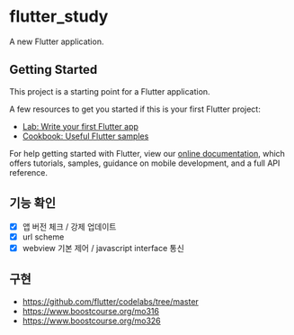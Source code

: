 # flutter_study

A new Flutter application.

## Getting Started

This project is a starting point for a Flutter application.

A few resources to get you started if this is your first Flutter project:

- [Lab: Write your first Flutter app](https://flutter.dev/docs/get-started/codelab)
- [Cookbook: Useful Flutter samples](https://flutter.dev/docs/cookbook)

For help getting started with Flutter, view our
[online documentation](https://flutter.dev/docs), which offers tutorials,
samples, guidance on mobile development, and a full API reference.

## 기능 확인

- [x] 앱 버전 체크 / 강제 업데이트
- [x] url scheme
- [x] webview 기본 제어 / javascript interface 통신

## 구현
- https://github.com/flutter/codelabs/tree/master
- https://www.boostcourse.org/mo316
- https://www.boostcourse.org/mo326
